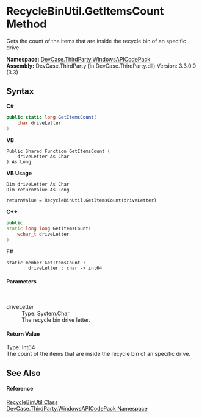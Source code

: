 # RecycleBinUtil.GetItemsCount Method 
 

Gets the count of the items that are inside the recycle bin of an specific drive.

**Namespace:**&nbsp;<a href="N_DevCase_ThirdParty_WindowsAPICodePack">DevCase.ThirdParty.WindowsAPICodePack</a><br />**Assembly:**&nbsp;DevCase.ThirdParty (in DevCase.ThirdParty.dll) Version: 3.3.0.0 (3.3)

## Syntax

**C#**<br />
``` C#
public static long GetItemsCount(
	char driveLetter
)
```

**VB**<br />
``` VB
Public Shared Function GetItemsCount ( 
	driveLetter As Char
) As Long
```

**VB Usage**<br />
``` VB Usage
Dim driveLetter As Char
Dim returnValue As Long

returnValue = RecycleBinUtil.GetItemsCount(driveLetter)
```

**C++**<br />
``` C++
public:
static long long GetItemsCount(
	wchar_t driveLetter
)
```

**F#**<br />
``` F#
static member GetItemsCount : 
        driveLetter : char -> int64 

```


#### Parameters
&nbsp;<dl><dt>driveLetter</dt><dd>Type: System.Char<br />The recycle bin drive letter.</dd></dl>

#### Return Value
Type: Int64<br />The count of the items that are inside the recycle bin of an specific drive.

## See Also


#### Reference
<a href="T_DevCase_ThirdParty_WindowsAPICodePack_RecycleBinUtil">RecycleBinUtil Class</a><br /><a href="N_DevCase_ThirdParty_WindowsAPICodePack">DevCase.ThirdParty.WindowsAPICodePack Namespace</a><br />